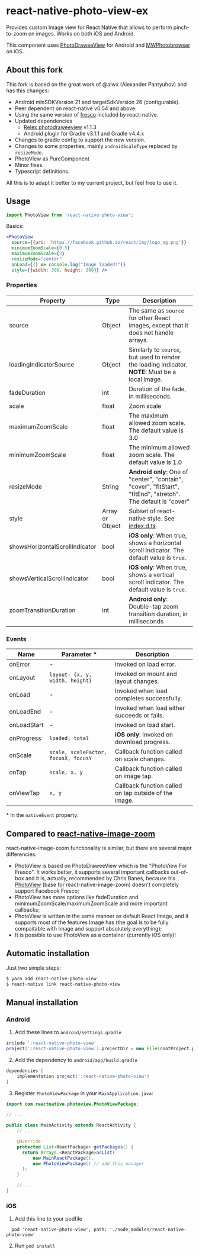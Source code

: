 # react-native-photo-view-ex

Provides custom Image view for React Native that allows to perform pinch-to-zoom on images. Works on both iOS and Android.

This component uses [PhotoDraweeView](https://github.com/ongakuer/PhotoDraweeView) for Android and [MWPhotobrowser](https://github.com/mwaterfall/MWPhotoBrowser) on iOS.

## About this fork

This fork is based on the great work of @alwx (Alexander Pantyuhov) and has this changes:

* Android minSDKVersion 21 and targetSdkVersion 26 (configurable).
* Peer dependent on react-native v0.54 and above.
* Using the same version of [fresco](https://github.com/facebook/fresco) included by react-native.
* Updated dependencies
  - [Relex photodraweeview](https://github.com/ongakuer/PhotoDraweeView) v1.1.3
  - Android plugin for Gradle v3.1.1 and Gradle v4.4.x
* Changes to gradle config to support the new version.
* Changes to some properties, mainly `androidScaleType` replaced by `resizeMode`.
* PhotoView as PureComponent
* Minor fixes.
* Typescript definitions.

All this is to adapt it better to my current project, but feel free to use it.

## Usage

```javascript
import PhotoView from 'react-native-photo-view';
```

Basics:
```jsx
<PhotoView
  source={{uri: 'https://facebook.github.io/react/img/logo_og.png'}}
  minimumZoomScale={0.5}
  maximumZoomScale={3}
  resizeMode="center"
  onLoad={() => console.log("Image loaded!")}
  style={{width: 300, height: 300}} />
```

### Properties

| Property | Type | Description |
|-----------------|----------|--------------------------------------------------------------|
| source | Object | The same as `source` for other React images, except that it does not handle arrays. |
| loadingIndicatorSource | Object | Similarly to `source`, but used to render the loading indicator.<br>__NOTE:__ Must be a local image. |
| fadeDuration | int | Duration of the fade, in milliseconds. |
| scale | float | Zoom scale |
| maximumZoomScale | float | The maximum allowed zoom scale. The default value is 3.0 |
| minimumZoomScale | float | The minimum allowed zoom scale. The default value is 1.0 |
| resizeMode | String | **Android only**: One of "center", "contain", "cover", "fitStart", "fitEnd", "stretch". The default is "cover" |
| style | Array or Object | Subset of react-native style. See [index.d.ts](https://github.com/aMarCruz/react-native-photo-view/blob/dev/index.d.ts) |
| showsHorizontalScrollIndicator | bool | **iOS only**: When true, shows a horizontal scroll indicator. The default value is `true`. |
| showsVerticalScrollIndicator | bool | **iOS only**: When true, shows a vertical scroll indicator. The default value is `true`. |
| zoomTransitionDuration | int | **Android only**: Double-tap zoom transition duration, in milliseconds |

### Events

| Name | Parameter \* | Description |
|-----------------|----------|--------------------------------------------------------------|
| onError | - | Invoked on load error.
| onLayout | `layout: {x, y, width, height}` | Invoked on mount and layout changes.
| onLoad | - | Invoked when load completes successfully.
| onLoadEnd | - | Invoked when load either succeeds or fails.
| onLoadStart | - | Invoked on load start.
| onProgress | `loaded, total` | **iOS only**: Invoked on download progress. |
| onScale | `scale, scaleFactor, focusX, focusY` | Callback function called on scale changes.
| onTap | `scale, x, y` | Callback function called on image tap.
| onViewTap | `x, y` | Callback function called on tap outside of the image.

\* In the `nativeEvent` property.

## Compared to [react-native-image-zoom](https://github.com/Anthonyzou/react-native-image-zoom)

react-native-image-zoom functionality is similar, but there are several major differencies:

* PhotoView is based on PhotoDraweeView which is the "PhotoView For Fresco". It works better, it supports several
important callbacks out-of-box and it is, actually, recommended by Chris Banes, because his
[PhotoView](https://github.com/chrisbanes/PhotoView) (base for react-native-image-zoom) doesn't completely
support Facebook Fresco;
* PhotoView has more options like fadeDuration and minimumZoomScale/maximumZoomScale and more important callbacks;
* PhotoView is written in the same manner as default React Image, and it supports most of the
features Image has (the goal is to be fully compaitable with Image and support absolutely everything);
* It is possible to use PhotoView as a container (currently iOS only)!

## Automatic installation

Just two simple steps:

```bash
$ yarn add react-native-photo-view
$ react-native link react-native-photo-view
```

## Manual installation


### Android

1. Add these lines to `android/settings.gradle`

```groovy
include ':react-native-photo-view'
project(':react-native-photo-view').projectDir = new File(rootProject.projectDir, '../node_modules/react-native-photo-view/android')
```

2. Add the dependency to `android/app/build.gradle`

```groovy
dependencies {
    implementation project(':react-native-photo-view')
}
```

3. Register `PhotoViewPackage` in your `MainApplication.java`:

```java
import com.reactnative.photoview.PhotoViewPackage;

// ...

public class MainActivity extends ReactActivity {
    // ...

    @Override
    protected List<ReactPackage> getPackages() {
      return Arrays.<ReactPackage>asList(
          new MainReactPackage(),
          new PhotoViewPackage() // add this manager
      );
    }

    // ...
}
```

### iOS
1. Add this line to your podfile
```
  pod 'react-native-photo-view', path: './node_modules/react-native-photo-view'
```

2. Run `pod install`
